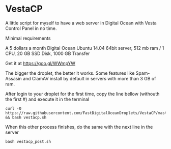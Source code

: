 # VestaCP
A little script for myself to have a web server in Digital Ocean with Vesta Control Panel in no time.

Minimal requirements

A 5 dollars a month Digital Ocean Ubuntu 14.04 64bit server, 512 mb ram / 1 CPU, 20 GB SSD Disk, 1000 GB Transfer

Get it at https://goo.gl/WWmpYW

The bigger the droplet, the better it works. Some features like Spam-Assasin and ClamAV install by default in servers with more than 3 GB of ram.

After login to your droplet for the first time, copy the line bellow (withouth the first #) and execute it in the terminal

    curl -O https://raw.githubusercontent.com/FastDigitalOceanDroplets/VestaCP/master/vestacp.sh && bash vestacp.sh

When this other process finishes, do the same with the next line in the server

    bash vestacp_post.sh
